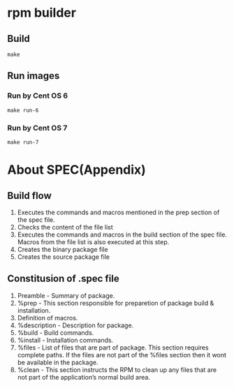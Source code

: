 # rpm builder

## Build

```shell
make
```

## Run images

### Run by Cent OS 6

```shell
make run-6
```

### Run by Cent OS 7

```shell
make run-7
```

# About SPEC(Appendix)

## Build flow

1. Executes the commands and macros mentioned in the prep section of the spec file.
2. Checks the content of the file list
3. Executes the commands and macros in the build section of the spec file. Macros from the file list is also executed at this step.
4. Creates the binary package file
5. Creates the source package file

## Constitusion of .spec file

1. Preamble - Summary of package.
2. %prep - This section responsible for preparetion of package build & installation.
3. Definition of macros.
4. %description - Description for package.
5. %build - Build commands.
6. %install - Installation commands.
7. %files - List of files that are part of package. This section requires complete paths. If the files are not part of the %files section then it wont be available in the package.
8. %clean - This section instructs the RPM to clean up any files that are not part of the application’s normal build area.
